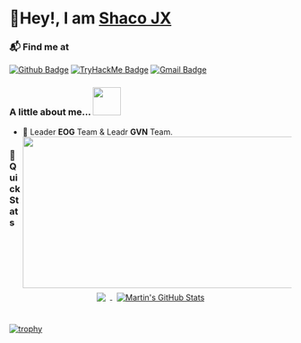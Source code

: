 <h1>🤙Hey!, I am <a href="https://github.com/shacojx">Shaco JX</a></h1>
</h1>

### 📬 Find me at

[![Github Badge](http://img.shields.io/badge/-Github-black?style=flat-square&logo=github&link=https://github.com/shacojx/)](https://github.com/shacojx/)
[![TryHackMe Badge](https://img.shields.io/badge/-Facebook-blue?style=flat-square&logo=facebook&logoColor=white&link=https://facebook.com/shaco.jx)](https://facebook.com/shaco.jx)
[![Gmail Badge](https://img.shields.io/badge/-Gmail-d14836?style=flat-square&logo=Gmail&logoColor=white&link=mailto:shacojx001@gmail.com)](mailto:shacojx001@gmail.com)


### A little about me... <img src="https://media.giphy.com/media/VgCDAzcKvsR6OM0uWg/giphy.gif" width="50">

- 🌱 Leader **EOG** Team & Leadr **GVN** Team.   <img width="490" height="270" src="https://media.giphy.com/media/9B8wYztAoe1zO/source.gif" align=right>

### 🚀 Quick Stats
<p align="center">
<br>

<a href="https://github.com/shacojx">
  <img align="center" style="margin:0.5rem" src="https://github-readme-stats.vercel.app/api/top-langs/?username=shacojx&hide=html,css&title_color=ffffff&text_color=c9cacc&icon_color=4AB197&bg_color=1A2B34" />
</a>

<a href="https://github.com/shacojx">
  <img align="center" style="margin:0.5rem" src="https://github-readme-stats.vercel.app/api?username=shacojx&show_icons=true&line_height=27&count_private=true&title_color=ffffff&text_color=c9cacc&icon_color=4AB097&bg_color=1A2B34" alt="Martin's GitHub Stats" />
</a>

<br>
<br>
</p>

[![trophy](https://github-profile-trophy.vercel.app/?username=shacojx&theme=onedark)](https://github.com/shacojx)



